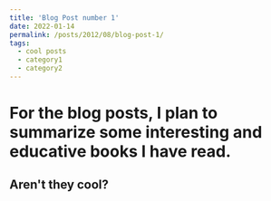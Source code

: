 ```yaml
---
title: 'Blog Post number 1'
date: 2022-01-14
permalink: /posts/2012/08/blog-post-1/
tags:
  - cool posts
  - category1
  - category2
---
```

For the blog posts, I plan to summarize some interesting and educative books I have read. 
======

Aren't they cool?
------
